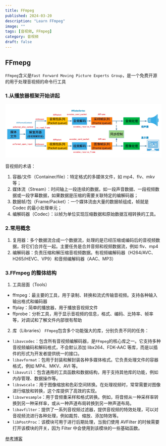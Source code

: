 ```yaml
---
title: FFmpeg
published: 2024-03-20
description: "Learn FFmpeg"
image: ""
tags: [音视频, FFmpeg]
category: 音视频
draft: false
---
```


## FFmepg

`FFmpeg`含义是`Fast Forward Moving Picture Experts Group`，是一个免费开源的用于处理音视频的命令行工具

### 1.从播放器框架开始讲起

![播放器框架](./播放器.png)

音视频的术语：

1. 容器/文件（Container/file）：特定格式的多媒体文件，如 mp4、flv、mkv 等；
2. 媒体流（Stream）：时间轴上一段连续的数据，如一段声音数据、一段视频数据或一段字幕数据，如果数据是压缩的需要关联特定的编解码器；
3. 数据帧/包（Frame/Packet）：一个媒体流由大量的数据帧组成，帧就是 Codec 的最小处理单元；
4. 编解码器（Codec）：以帧为单位实现压缩数据和原始数据互相转换的工具。

### 2.常用概念

1. 复用器：多个数据流合成一个数据流，处理的是已经压缩或编码后的音视频数据，将它们合并在一起。主要任务是合并音频和视频数据流，例如 flv、mp4
2. 编解码器：负责压缩和解压缩音视频数据。有视频编解码器（H264/AVC、H265/HEVC、VP9）和音频编解码器（AAC、MP3）

### 3.FFmpeg 的整体结构

1. 工具层面（Tools）

- ffmpeg：最主要的工具，用于录制、转换和流式传输音视频。支持各种输入输出格式和编码器
- ffplay：简单的播放器，用于播放音视频文件
- ffprobe：分析工具，用于显示音视频的信息，格式、编码、比特率、帧率等，对调试和了解文件内部很有帮助

2. 库（Libraries）
   `FFmpeg`包含多个功能强大的库，分别负责不同的任务：

- `libavcodec`：包含所有音视频编解码器，是`FFmpeg`的核心库之一。它支持多种音视频编码和解码格式，不会默认添加 libx264、FDK-AAC 等库，而是以插件的形式为开发者提供统一的接口。
- `libavformat`：包用于封装和解封装各种多媒体格式。它负责处理文件的容器格式，例如 MP4、MKV、AVI 等。
- `libavutil`：包含通用的工具函数和数据结构，用于支持其他库的功能，例如内存管理、数据操作等。
- `libswscale`：用于图像缩放和色彩空间转换。在处理视频时，常常需要对图像进行缩放和转换，这个库提供了高效的实现。
- `libswresample`：用于音频重采样和格式转换。例如，将音频从一种采样率转换到另一种采样率，或从一种声道布局转换到另一种声道布局。
- `libavfilter`：提供了一系列音视频过滤器，提供音视频的特效处理，可以对音视频流进行各种处理，例如裁剪、缩放、添加特效等。
- `libPostProc`：该模块可用于进行后期处理，当我们使用 AVFilter 的时候需要打开该模块的开关，因为 Filter 中会使用到该模块的一些基础函数。

[参考博客](https://lazybing.github.io/blog/categories/ffmpegyuan-ma-fen-xi/)
